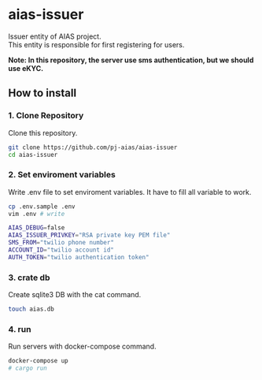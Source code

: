 # aias-issuer

Issuer entity of AIAS project.  
This entity is responsible for first registering for users.  

**Note: In this repository, the server use sms authentication, but we should use eKYC.**

## How to install
### 1. Clone Repository

Clone this repository.

```sh
git clone https://github.com/pj-aias/aias-issuer
cd aias-issuer
```

### 2. Set enviroment variables

Write .env file to set enviroment variables.
It have to fill all variable to work.

```sh
cp .env.sample .env
vim .env # write
```

```sh
AIAS_DEBUG=false
AIAS_ISSUER_PRIVKEY="RSA private key PEM file"
SMS_FROM="twilio phone number"
ACCOUNT_ID="twilio account id"
AUTH_TOKEN="twilio authentication token"
```

### 3. crate db

Create sqlite3 DB with the cat command.

```sh
touch aias.db
```

### 4. run

Run servers with docker-compose command.

```sh
docker-compose up 
# cargo run
```

